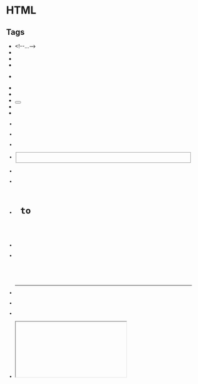 # HTML

## Tags
  * \<!--...-->
  * <!DOCTYPE>
  * <a>
  * <b>
  * <blockquote>
  * <body>
  * <br>
  * <button>
  * <cite>
  * <code>
  * <col>
  * <colgroup>
  * <div>
  * <fieldset>
  * <footer>
  * <form>
  * <h1> to <h6>
  * <head>
  * <header>
  * <hr>
  * <html>
  * <i>
  * <iframe>
  * <img>
  * <input>
  * <label>
  * <li>
  * <main>
  * <meta>
  * <nav>
  * <noscript>
  * <ol>
  * <option>
  * <p>
  * <pre>
  * <q>
  * <script>
  * <section>
  * <select>
  * <span>
  * <strong>
  * <style>
  * <sub>
  * <sup>
  * <table>
  * <tbody>
  * <td>
  * <textarea>
  * <tfoot>
  * <th>
  * <thead>
  * <title>
  * <tr>
  * <u>
  * <ul>
  * <video>

## Global attributes
  * class
  * contenteditable
  * draggable
  * hidden
  * id
  * lang
  * spellcheck
  * style
  * tabindex
  * title

## HTML Tag specific attributes
  * action
  * alt
  * autocomplete
  * autofocus
  * charset
  * checked
  * cols
  * colspan
  * content
  * disabled
  * download
  * enctype
  * for
  * form
  * formaction
  * headers
  * height
  * href
  * label
  * list
  * max
  * maxlength
  * method
  * min
  * multiple
  * name
  * onchange
  * onclick
  * placeholder
  * readonly
  * rows
  * rowspan
  * scope
  * selected
  * size
  * span
  * step
  * target
  * type
  * value
  * width
  * wrap

## HTTP Status Messages
  * 100
  * 200
  * 300
  * 301
  * 307
  * 400
  * 401
  * 403
  * 404
  * 500

